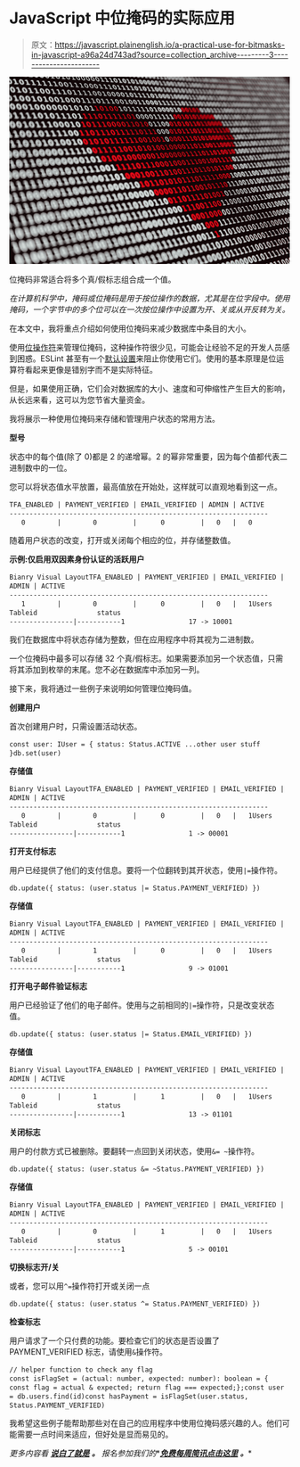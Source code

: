 # JavaScript 中位掩码的实际应用

> 原文：<https://javascript.plainenglish.io/a-practical-use-for-bitmasks-in-javascript-a96a24d743ad?source=collection_archive---------3----------------------->

![](img/0406f2d551aac87ca42fc07c3c6f113a.png)

位掩码非常适合将多个真/假标志组合成一个值。

*在计算机科学中，掩码或位掩码是用于按位操作的数据，尤其是在位字段中。使用掩码，一个字节中的多个位可以在一次按位操作中设置为开、关或从开反转为关。*

在本文中，我将重点介绍如何使用位掩码来减少数据库中条目的大小。

使用[位操作符](https://developer.mozilla.org/en-US/docs/Web/JavaScript/Reference/Operators#binary_bitwise_operators)来管理位掩码，这种操作符很少见，可能会让经验不足的开发人员感到困惑。ESLint 甚至有一个[默认设置](https://eslint.org/docs/rules/no-bitwise)来阻止你使用它们。使用的基本原理是位运算符看起来更像是错别字而不是实际特征。

但是，如果使用正确，它们会对数据库的大小、速度和可伸缩性产生巨大的影响，从长远来看，这可以为您节省大量资金。

我将展示一种使用位掩码来存储和管理用户状态的常用方法。

**型号**

状态中的每个值(除了 0)都是 2 的递增幂。2 的幂非常重要，因为每个值都代表二进制数中的一位。

您可以将状态值水平放置，最高值放在开始处，这样就可以直观地看到这一点。

```
TFA_ENABLED | PAYMENT_VERIFIED | EMAIL_VERIFIED | ADMIN | ACTIVE 
-----------------------------------------------------------------
   0        |        0         |      0         |   0   |   0 
```

随着用户状态的改变，打开或关闭每个相应的位，并存储整数值。

**示例:仅启用双因素身份认证的活跃用户**

```
Bianry Visual LayoutTFA_ENABLED | PAYMENT_VERIFIED | EMAIL_VERIFIED | ADMIN | ACTIVE 
-----------------------------------------------------------------
   1        |        0         |      0         |   0   |   1Users Tableid               status   
----------------|-----------1                17 -> 10001
```

我们在数据库中将状态存储为整数，但在应用程序中将其视为二进制数。

一个位掩码中最多可以存储 32 个真/假标志。如果需要添加另一个状态值，只需将其添加到枚举的末尾。您不必在数据库中添加另一列。

接下来，我将通过一些例子来说明如何管理位掩码值。

**创建用户**

首次创建用户时，只需设置活动状态。

```
const user: IUser = { status: Status.ACTIVE ...other user stuff
}db.set(user)
```

**存储值**

```
Bianry Visual LayoutTFA_ENABLED | PAYMENT_VERIFIED | EMAIL_VERIFIED | ADMIN | ACTIVE 
-----------------------------------------------------------------
   0        |        0         |      0         |   0   |   1Users Tableid               status   
----------------|-----------1                1 -> 00001
```

**打开支付标志**

用户已经提供了他们的支付信息。要将一个位翻转到其开状态，使用`|=`操作符。

```
db.update({ status: (user.status |= Status.PAYMENT_VERIFIED) })
```

**存储值**

```
Bianry Visual LayoutTFA_ENABLED | PAYMENT_VERIFIED | EMAIL_VERIFIED | ADMIN | ACTIVE 
-----------------------------------------------------------------
   0        |        1         |      0         |   0   |   1Users Tableid               status   
----------------|-----------1                9 -> 01001
```

**打开电子邮件验证标志**

用户已经验证了他们的电子邮件。使用与之前相同的`|=`操作符，只是改变状态值。

```
db.update({ status: (user.status |= Status.EMAIL_VERIFIED) })
```

**存储值**

```
Bianry Visual LayoutTFA_ENABLED | PAYMENT_VERIFIED | EMAIL_VERIFIED | ADMIN | ACTIVE 
-----------------------------------------------------------------
   0        |        1         |      1         |   0   |   1Users Tableid               status   
----------------|-----------1                13 -> 01101
```

**关闭标志**

用户的付款方式已被删除。要翻转一点回到关闭状态，使用`&= ~`操作符。

```
db.update({ status: (user.status &= ~Status.PAYMENT_VERIFIED) })
```

**存储值**

```
Bianry Visual LayoutTFA_ENABLED | PAYMENT_VERIFIED | EMAIL_VERIFIED | ADMIN | ACTIVE 
-----------------------------------------------------------------
   0        |        0         |      1         |   0   |   1Users Tableid               status   
----------------|-----------1                5 -> 00101
```

**切换标志开/关**

或者，您可以用`^=`操作符打开或关闭一点

```
db.update({ status: (user.status ^= Status.PAYMENT_VERIFIED) })
```

**检查标志**

用户请求了一个只付费的功能。要检查它们的状态是否设置了 PAYMENT_VERIFIED 标志，请使用`&`操作符。

```
// helper function to check any flag
const isFlagSet = (actual: number, expected: number): boolean = { const flag = actual & expected; return flag === expected;};const user = db.users.find(id)const hasPayment = isFlagSet(user.status, Status.PAYMENT_VERIFIED)
```

我希望这些例子能帮助那些对在自己的应用程序中使用位掩码感兴趣的人。他们可能需要一点时间来适应，但好处是显而易见的。

*更多内容看* [***说白了就是***](http://plainenglish.io/) ***。*** *报名参加我们的**[***免费每周简讯点击这里***](http://newsletter.plainenglish.io/) ***。****
